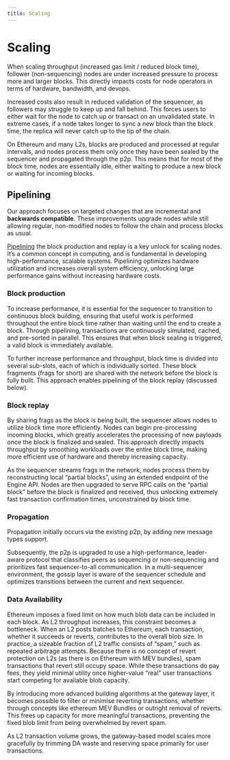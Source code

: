 ```yaml
---
title: Scaling
---
```


# Scaling

When scaling throughput (increased gas limit / reduced block time), follower (non-sequencing) nodes are under increased pressure to process more and larger blocks. This directly impacts costs for node operators in terms of hardware, bandwidth, and devops.

Increased costs also result in reduced validation of the sequencer, as followers may struggle to keep up and fall behind. This forces users to either wait for the node to catch up or transact on an unvalidated state. In extreme cases, if a node takes longer to sync a new block than the block time, the replica will never catch up to the tip of the chain.

On Ethereum and many L2s, blocks are produced and processed at regular intervals, and nodes process them only once they have been sealed by the sequencer and propagated through the p2p. This means that for most of the block time, nodes are essentially idle, either waiting to produce a new block or waiting for incoming blocks.

## Pipelining

Our approach focuses on targeted changes that are incremental and **backwards compatible**. These improvements upgrade nodes while still allowing regular, non-modified nodes to follow the chain and process blocks as usual.

[Pipelining](https://www.techtarget.com/whatis/definition/pipelining) the block production and replay is a key unlock for scaling nodes. It’s a common concept in computing, and is fundamental in developing high-performance, scalable systems. Pipelining optimizes hardware utilization and increases overall system efficiency, unlocking large performance gains without increasing hardware costs.

### Block production

To increase performance, it is essential for the sequencer to transition to continuous block building, ensuring that useful work is performed throughout the entire block time rather than waiting until the end to create a block. Through pipelining, transactions are continuously simulated, cached, and pre-sorted in parallel. This ensures that when block sealing is triggered, a valid block is immediately available.

To further increase performance and throughput, block time is divided into several sub-slots, each of which is individually sorted. These block fragments (frags for short) are shared with the network before the block is fully built. This approach enables pipelining of the block replay (discussed below).

### Block replay

By sharing frags as the block is being built, the sequencer allows nodes to utilize block time more efficiently. Nodes can begin pre-processing incoming blocks, which greatly accelerates the processing of new payloads once the block is finalized and sealed. This approach directly impacts throughput by smoothing workloads over the entire block time, making more efficient use of hardware and thereby increasing capacity.

As the sequencer streams frags in the network, nodes process them by reconstructing local “partial blocks”, using an extended endpoint of the Engine API. Nodes are then upgraded to serve RPC calls on the “partial block” before the block is finalized and received, thus unlocking extremely fast transaction confirmation times, unconstrained by block time. 

### Propagation

Propagation initially occurs via the existing p2p, by adding new message types support.

Subsequently, the p2p is upgraded to use a high-performance, leader-aware protocol that classifies peers as sequencing or non-sequencing and prioritizes fast sequencer-to-all communication. In a multi-sequencer environment, the gossip layer is aware of the sequencer schedule and optimizes transitions between the current and next sequencer.

### Data Availability

Ethereum imposes a fixed limit on how much blob data can be included in each block. As L2 throughput increases, this constraint becomes a bottleneck. When an L2 posts batches to Ethereum, each transaction, whether it succeeds or reverts, contributes to the overall blob size. In practice, a sizeable fraction of L2 traffic consists of “spam,” such as repeated arbitrage attempts. Because there is no concept of revert protection on L2s (as there is on Ethereum with MEV bundles), spam transactions that revert still occupy space. While these transactions do pay fees, they yield minimal utility once higher-value “real” user transactions start competing for available blob capacity.

By introducing more advanced building algorithms at the gateway layer, it becomes possible to filter or minimise reverting transactions, whether through concepts like ethereum MEV Bundles or outright removal of reverts. This frees up capacity for more meaningful transactions, preventing the fixed blob limit from being overwhelmed by revert spam.

As L2 transaction volume grows, the gateway-based model scales more gracefully by trimming DA waste and reserving space primarily for user transactions.